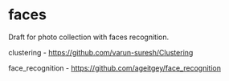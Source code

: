 # faces
Draft for photo collection with faces recognition.


clustering - https://github.com/varun-suresh/Clustering

face_recognition - https://github.com/ageitgey/face_recognition
